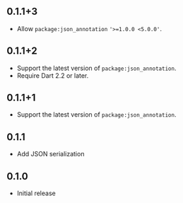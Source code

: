 ## 0.1.1+3

- Allow `package:json_annotation` `'>=1.0.0 <5.0.0'`.

## 0.1.1+2

- Support the latest version of `package:json_annotation`.
- Require Dart 2.2 or later.

## 0.1.1+1

- Support the latest version of `package:json_annotation`.

## 0.1.1

- Add JSON serialization

## 0.1.0

- Initial release
